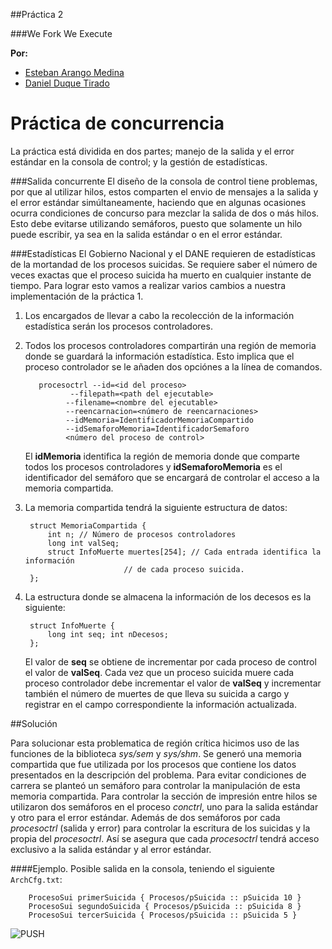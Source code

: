 ##Práctica 2

###We Fork We Execute

 **Por:**
  
   * [Esteban Arango Medina](https://github.com/esbanarango)
   * [Daniel Duque Tirado](https://github.com/DanielJDuque)


Práctica de concurrencia
==
La práctica está dividida en dos partes; manejo de la salida y el error estándar en la consola de control; y la gestión de estadísticas.

###Salida concurrente
El diseño de la consola de control tiene problemas, por que al utilizar hilos, estos comparten el envio de mensajes a la salida y el error estándar simúltaneamente, haciendo que en algunas ocasiones ocurra condiciones de concurso para mezclar la salida de dos o más hilos.
Esto debe evitarse utilizando semáforos, puesto que solamente un hilo puede escribir, ya sea en la salida estándar o en el error estándar.

###Estadísticas
El Gobierno Nacional y el DANE requieren de estadísticas de la mortandad de los procesos suicidas. Se requiere saber el número de veces exactas que el proceso suicida ha muerto en cualquier instante de tiempo.
Para lograr esto vamos a realizar varios cambios a nuestra implementación de la práctica 1.

1. Los encargados de llevar a cabo la recolección de la información estadística serán los procesos controladores.
2. Todos los procesos controladores compartirán una región de memoria donde se guardará la información estadística.
Esto implica que el proceso controlador se le añaden dos opciónes a la línea de comandos.

	      procesoctrl --id=<id del proceso>
	    		￼--filepath=<path del ejecutable>
	    		--filename=<nombre del ejecutable>
	    		--reencarnacion=<número de reencarnaciones>
	    		--idMemoria=IdentificadorMemoriaCompartido
	    		--idSemaforoMemoria=IdentificadorSemaforo
	    		<número del proceso de control>

	El **idMemoria** identifica la región de memoria donde que comparte todos los procesos controladores y **idSemaforoMemoria** es el identificador del semáforo que se encargará de controlar el acceso a la memoria compartida.

3. La memoria compartida tendrá la siguiente estructura de datos:

	    struct MemoriaCompartida {
	    	int n; // Número de procesos controladores
	    	long int valSeq;
	    	struct InfoMuerte muertes[254]; // Cada entrada identifica la información
	    				     // de cada proceso suicida.
	    };

4. La estructura donde se almacena la información de los decesos es la siguiente:

	    struct InfoMuerte { 
	    	long int seq; int nDecesos;
	    };

	El valor de **seq** se obtiene de incrementar por cada proceso de control el valor de **valSeq**. Cada vez que un proceso suicida muere cada proceso controlador debe incrementar el valor de **valSeq** y incrementar también el número de muertes de que lleva su suicida a cargo y registrar en el campo correspondiente la información actualizada.

##Solución

Para solucionar esta problematica de región crítica hicimos uso de las funciones de la biblioteca _sys/sem_ y _sys/shm_. Se generó una memoria compartida que fue utilizada por los procesos que contiene los datos presentados en la descripción del problema. 
Para evitar condiciones de carrera se planteó un semáforo para controlar la manipulación de esta memoria compartida.
Para controlar la sección de impresión entre hilos se utilizaron dos semáforos en el proceso _conctrl_, uno para
la salida estándar y otro para el error estándar. Además de dos semáforos por cada _procesoctrl_ (salida y error) para controlar
la escritura de los suicidas y la propia del _procesoctrl_. Así se asegura que cada _procesoctrl_ tendrá acceso exclusivo a la
salida estándar y al error estándar.

####Ejemplo.
Posible salida en la consola, teniendo el siguiente `ArchCfg.txt`:

	    ProcesoSui primerSuicida { Procesos/pSuicida :: pSuicida 10 }
	    ProcesoSui segundoSuicida { Procesos/pSuicida :: pSuicida 8 }
	    ProcesoSui tercerSuicida { Procesos/pSuicida :: pSuicida 5 }

![PUSH](https://github.com/esbanarango/Sistemas-Operativos-ST0257/blob/master/Pra%CC%81ctica%202%20\(Concurrencia\)/ScreenShotExample.png?raw=true)
